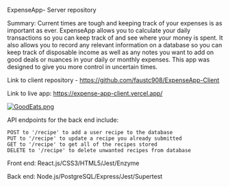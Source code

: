ExpenseApp- Server repository

Summary: Current times are tough and keeping track of your expenses is as important as ever.  ExpenseApp allows you to calculate your daily transactions so you can keep track of and see where your money is spent.  It also allows you to record any relevant information on a database so you can keep track of disposable income as well as any notes you want to add on good deals or nuances in your daily or monthly expenses.  This app was designed to give you more control in uncertain times.

Link to client repository - https://github.com/faustc908/ExpenseApp-Client

Link to live app: https://expense-app-client.vercel.app/

[![GoodEats.png](https://i.postimg.cc/xd0mLvQJ/GoodEats.png)](https://postimg.cc/mP5hsFtB)

API endpoints for the back end include:

    POST to '/recipe' to add a user recipe to the database
    PUT to '/recipe' to update a recipe you already submitted
    GET to '/recipe' to get all of the recipes stored
    DELETE to '/recipe' to delete unwanted recipes from database

Front end:
React.js/CSS3/HTML5/Jest/Enzyme

Back end:
Node.js/PostgreSQL/Express/Jest/Supertest